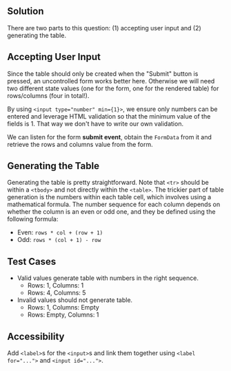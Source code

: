 ## Solution

There are two parts to this question: (1) accepting user input and (2) generating the table.

## Accepting User Input

Since the table should only be created when the "Submit" button is pressed, an uncontrolled form works better here. Otherwise we will need two different state values (one for the form, one for the rendered table) for rows/columns (four in total!).

By using `<input type="number" min={1}>`, we ensure only numbers can be entered and leverage HTML validation so that the minimum value of the fields is 1. That way we don't have to write our own validation.

We can listen for the form **submit event**, obtain the `FormData` from it and retrieve the rows and columns value from the form.

## Generating the Table

Generating the table is pretty straightforward. Note that `<tr>` should be within a `<tbody>` and not directly within the `<table>`. The trickier part of table generation is the numbers within each table cell, which involves using a mathematical formula. The number sequence for each column depends on whether the column is an even or odd one, and they be defined using the following formula:

- Even: `rows * col + (row + 1)`
- Odd: `rows * (col + 1) - row`

## Test Cases

- Valid values generate table with numbers in the right sequence.
  - Rows: 1, Columns: 1
  - Rows: 4, Columns: 5
- Invalid values should not generate table.
  - Rows: 1, Columns: Empty
  - Rows: Empty, Columns: 1

## Accessibility

Add `<label>`s for the `<input>`s and link them together using `<label for="...">` and `<input id="...">`.
